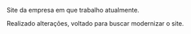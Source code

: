 Site da empresa em que trabalho atualmente.

Realizado alterações, voltado para buscar modernizar o site.
